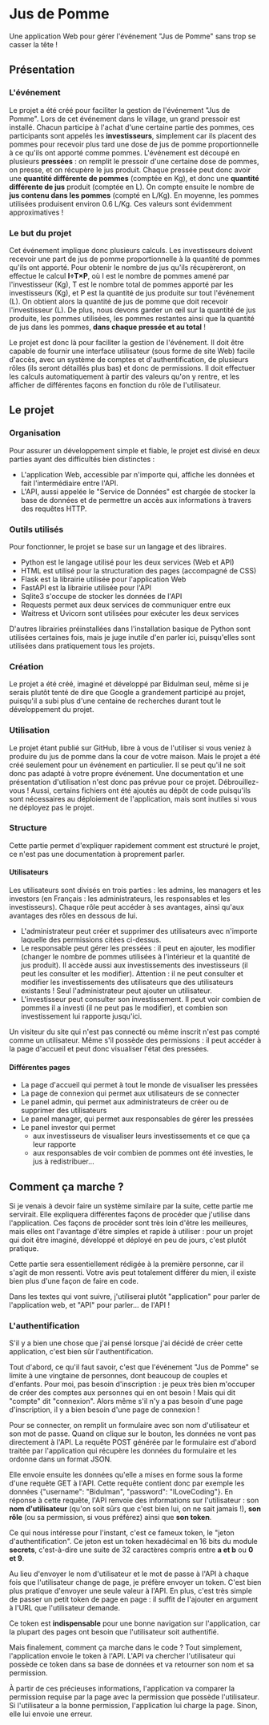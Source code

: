 # Jus de Pomme
Une application Web pour gérer l'événement "Jus de Pomme" sans trop se casser la tête !

## Présentation

### L'événement
Le projet a été créé pour faciliter la gestion de l'événement "Jus de Pomme". Lors de cet événement dans le village, un grand pressoir est installé. Chacun participe à l'achat d'une certaine partie des pommes, ces participants sont appelés les **investisseurs**, simplement car ils placent des pommes pour recevoir plus tard une dose de jus de pomme proportionnelle à ce qu'ils ont apporté comme pommes. L'événement est découpé en plusieurs **pressées** : on remplit le pressoir d'une certaine dose de pommes, on presse, et on récupère le jus produit. Chaque pressée peut donc avoir une **quantité différente de pommes** (comptée en Kg), et donc une **quantité différente de jus** produit (comptée en L). On compte ensuite le nombre de **jus contenu dans les pommes** (compté en L/Kg). En moyenne, les pommes utilisées produisent environ 0.6 L/Kg. Ces valeurs sont évidemment approximatives !

### Le but du projet
Cet événement implique donc plusieurs calculs. Les investisseurs doivent recevoir une part de jus de pomme proportionnelle à la quantité de pommes qu'ils ont apporté. Pour obtenir le nombre de jus qu'ils récupèreront, on effectue le calcul **I÷T×P**, où I est le nombre de pommes amené par l'investisseur (Kg), T est le nombre total de pommes apporté par les investisseurs (Kg), et P est la quantité de jus produite sur tout l'événement (L). On obtient alors la quantité de jus de pomme que doit recevoir l'investisseur (L). De plus, nous devons garder un œil sur la quantité de jus produite, les pommes utilisées, les pommes restantes ainsi que la quantité de jus dans les pommes, **dans chaque pressée et au total** !

Le projet est donc là pour faciliter la gestion de l'événement. Il doit être capable de fournir une interface utilisateur (sous forme de site Web) facile d'accès, avec un système de comptes et d'authentification, de plusieurs rôles (ils seront détaillés plus bas) et donc de permissions. Il doit effectuer les calculs automatiquement à partir des valeurs qu'on y rentre, et les afficher de différentes façons en fonction du rôle de l'utilisateur.

## Le projet

### Organisation
Pour assurer un développement simple et fiable, le projet est divisé en deux parties ayant des difficultés bien distinctes :
- L'application Web, accessible par n'importe qui, affiche les données et fait l'intermédiaire entre l'API.
- L'API, aussi appelée le "Service de Données" est chargée de stocker la base de données et de permettre un accès aux informations à travers des requêtes HTTP.

### Outils utilisés
Pour fonctionner, le projet se base sur un langage et des libraires.
- Python est le langage utilisé pour les deux services (Web et API)
- HTML est utilisé pour la structuration des pages (accompagné de CSS)
- Flask est la librairie utilisée pour l'application Web
- FastAPI est la librairie utilisée pour l'API
- Sqlite3 s'occupe de stocker les données de l'API
- Requests permet aux deux services de communiquer entre eux
- Waitress et Uvicorn sont utilisées pour exécuter les deux services

D'autres librairies préinstallées dans l'installation basique de Python sont utilisées certaines fois, mais je juge inutile d'en parler ici, puisqu'elles sont utilisées dans pratiquement tous les projets.

### Création
Le projet a été créé, imaginé et développé par Bidulman seul, même si je serais plutôt tenté de dire que Google a grandement participé au projet, puisqu'il a subi plus d'une centaine de recherches durant tout le développement du projet.

### Utilisation
Le projet étant publié sur GitHub, libre à vous de l'utiliser si vous veniez à produire du jus de pomme dans la cour de votre maison. Mais le projet a été créé seulement pour un événement en particulier. Il se peut qu'il ne soit donc pas adapté à votre propre événement. Une documentation et une présentation d'utilisation n'est donc pas prévue pour ce projet. Débrouillez-vous ! Aussi, certains fichiers ont été ajoutés au dépôt de code puisqu'ils sont nécessaires au déploiement de l'application, mais sont inutiles si vous ne déployez pas le projet.

### Structure
Cette partie permet d'expliquer rapidement comment est structuré le projet, ce n'est pas une documentation à proprement parler.

#### Utilisateurs
Les utilisateurs sont divisés en trois parties : les admins, les managers et les investors (en Français : les administrateurs, les responsables et les investisseurs). Chaque rôle peut accéder à ses avantages, ainsi qu'aux avantages des rôles en dessous de lui.
- L'administrateur peut créer et supprimer des utilisateurs avec n'importe laquelle des permissions citées ci-dessus.
- Le responsable peut gérer les pressées : il peut en ajouter, les modifier (changer le nombre de pommes utilisées à l'intérieur et la quantité de jus produit). Il accède aussi aux investissements des investisseurs (il peut les consulter et les modifier). Attention : il ne peut consulter et modifier les investissements des utilisateurs que des utilisateurs existants ! Seul l'administrateur peut ajouter un utilisateur.
- L'investisseur peut consulter son investissement. Il peut voir combien de pommes il a investi (il ne peut pas le modifier), et combien son investissement lui rapporte jusqu'ici.

Un visiteur du site qui n'est pas connecté ou même inscrit n'est pas compté comme un utilisateur. Même s'il possède des permissions : il peut accéder à la page d'accueil et peut donc visualiser l'état des pressées.

#### Différentes pages
- La page d'accueil qui permet à tout le monde de visualiser les pressées
- La page de connexion qui permet aux utilisateurs de se connecter
- Le panel admin, qui permet aux administrateurs de créer ou de supprimer des utilisateurs
- Le panel manager, qui permet aux responsables de gérer les pressées
- Le panel investor qui permet
  - aux investisseurs de visualiser leurs investissements et ce que ça leur rapporte
  - aux responsables de voir combien de pommes ont été investies, le jus à redistribuer...

## Comment ça marche ?
Si je venais à devoir faire un système similaire par la suite, cette partie me servirait. Elle expliquera différentes façons de procéder que j'utilise dans l'application. Ces façons de procéder sont très loin d'être les meilleures, mais elles ont l'avantage d'être simples et rapide à utiliser : pour un projet qui doit être imaginé, développé et déployé en peu de jours, c'est plutôt pratique.

Cette partie sera essentiellement rédigée à la première personne, car il s'agit de mon ressenti. Votre avis peut totalement différer du mien, il existe bien plus d'une façon de faire en code.

Dans les textes qui vont suivre, j'utiliserai plutôt "application" pour parler de l'application web, et "API" pour parler... de l'API !

### L'authentification
S'il y a bien une chose que j'ai pensé lorsque j'ai décidé de créer cette application, c'est bien sûr l'authentification.

Tout d'abord, ce qu'il faut savoir, c'est que l'événement "Jus de Pomme" se limite à une vingtaine de personnes, dont beaucoup de couples et d'enfants. Pour moi, pas besoin d'inscription : je peux très bien m'occuper de créer des comptes aux personnes qui en ont besoin ! Mais qui dit "compte" dit "connexion". Alors même s'il n'y a pas besoin d'une page d'inscription, il y a bien besoin d'une page de connexion !

Pour se connecter, on remplit un formulaire avec son nom d'utilisateur et son mot de passe. Quand on clique sur le bouton, les données ne vont pas directement à l'API. La requête POST générée par le formulaire est d'abord traitée par l'application qui récupère les données du formulaire et les ordonne dans un format JSON.

Elle envoie ensuite les données qu'elle a mises en forme sous la forme d'une requête GET à l'API. Cette requête contient donc par exemple les données {"username": "Bidulman", "password": "ILoveCoding"}. En réponse à cette requête, l'API renvoie des informations sur l'utilisateur : son **nom d'utilisateur** (qu'on soit sûrs que c'est bien lui, on ne sait jamais !), **son rôle** (ou sa permission, si vous préférez) ainsi que **son token**.

Ce qui nous intéresse pour l'instant, c'est ce fameux token, le "jeton d'authentification". Ce jeton est un token hexadécimal en 16 bits du module **secrets**, c'est-à-dire une suite de 32 caractères compris entre **a et b** ou **0 et 9**.

Au lieu d'envoyer le nom d'utilisateur et le mot de passe à l'API à chaque fois que l'utilisateur change de page, je préfère envoyer un token. C'est bien plus pratique d'envoyer une seule valeur à l'API. En plus, c'est très simple de passer un petit token de page en page : il suffit de l'ajouter en argument à l'URL que l'utilisateur demande.

Ce token est **indispensable** pour une bonne navigation sur l'application, car la plupart des pages ont besoin que l'utilisateur soit authentifié.

Mais finalement, comment ça marche dans le code ? Tout simplement, l'application envoie le token à l'API. L'API va chercher l'utilisateur qui possède ce token dans sa base de données et va retourner son nom et sa permission.

À partir de ces précieuses informations, l'application va comparer la permission requise par la page avec la permission que possède l'utilisateur. Si l'utilisateur a la bonne permission, l'application lui charge la page. Sinon, elle lui envoie une erreur.